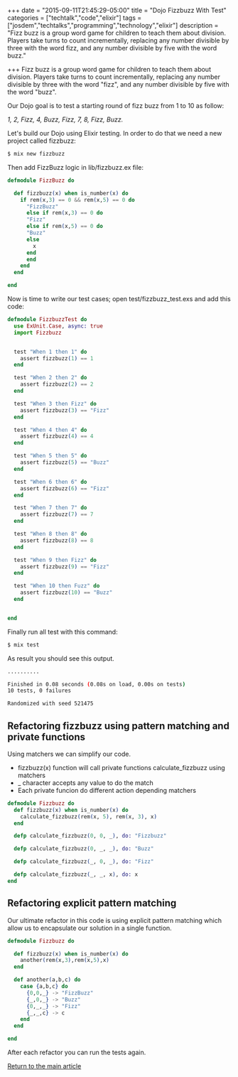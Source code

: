 +++
date = "2015-09-11T21:45:29-05:00"
title = "Dojo Fizzbuzz With Test"
categories = ["techtalk","code","elixir"]
tags = ["josdem","techtalks","programming","technology","elixir"]
description = "Fizz buzz is a group word game for children to teach them about division. Players take turns to count incrementally, replacing any number divisible by three with the word fizz, and any number divisible by five with the word buzz."

+++
Fizz buzz is a group word game for children to teach them about division. Players take turns to count incrementally, replacing any number divisible by three with the word "fizz", and any number divisible by five with the word "buzz".

Our Dojo goal is to test a starting round of fizz buzz from 1 to 10 as follow:

  *1, 2, Fizz, 4, Buzz, Fizz, 7, 8, Fizz, Buzz.*

Let's build our Dojo using Elixir testing. In order to do that we need a new project called fizzbuzz:

```bash
$ mix new fizzbuzz
```

Then add FizzBuzz logic in lib/fizzbuzz.ex file:

```elixir
defmodule FizzBuzz do

  def fizzbuzz(x) when is_number(x) do
    if rem(x,3) == 0 && rem(x,5) == 0 do
      "FizzBuzz"
      else if rem(x,3) == 0 do
      "Fizz"
      else if rem(x,5) == 0 do
      "Buzz"
      else
        x
      end
      end
    end
  end

end
```

Now is time to write our test cases; open test/fizzbuzz_test.exs and add this code:

```elixir
defmodule FizzbuzzTest do
  use ExUnit.Case, async: true
  import Fizzbuzz


  test "When 1 then 1" do
    assert fizzbuzz(1) == 1
  end

  test "When 2 then 2" do
    assert fizzbuzz(2) == 2
  end

  test "When 3 then Fizz" do
    assert fizzbuzz(3) == "Fizz"
  end

  test "When 4 then 4" do
    assert fizzbuzz(4) == 4
  end

  test "When 5 then 5" do
    assert fizzbuzz(5) == "Buzz"
  end

  test "When 6 then 6" do
    assert fizzbuzz(6) == "Fizz"
  end

  test "When 7 then 7" do
    assert fizzbuzz(7) == 7
  end

  test "When 8 then 8" do
    assert fizzbuzz(8) == 8
  end

  test "When 9 then Fizz" do
    assert fizzbuzz(9) == "Fizz"
  end

  test "When 10 then Fuzz" do
    assert fizzbuzz(10) == "Buzz"
  end


end

```

Finally run all test with this command:

```bash
$ mix test
```

As result you should see this output.

```bash
..........

Finished in 0.08 seconds (0.08s on load, 0.00s on tests)
10 tests, 0 failures

Randomized with seed 521475
```

## Refactoring fizzbuzz using pattern matching and private functions

Using matchers we can simplify our code.

* fizzbuzz(x) function will call private functions calculate_fizzbuzz using matchers
* _ character accepts any value to do the match
* Each private funcion do different action depending matchers

```elixir
defmodule Fizzbuzz do
  def fizzbuzz(x) when is_number(x) do
    calculate_fizzbuzz(rem(x, 5), rem(x, 3), x)
  end

  defp calculate_fizzbuzz(0, 0, _), do: "Fizzbuzz"

  defp calculate_fizzbuzz(0, _, _), do: "Buzz"

  defp calculate_fizzbuzz(_, 0, _), do: "Fizz"

  defp calculate_fizzbuzz(_, _, x), do: x
end
```

## Refactoring explicit pattern matching

Our ultimate refactor in this code is using explicit pattern matching which allow us to encapsulate our solution in a single function.

```elixir
defmodule Fizzbuzz do

  def fizzbuzz(x) when is_number(x) do
    another(rem(x,3),rem(x,5),x)
  end

  def another(a,b,c) do
    case {a,b,c} do
      {0,0,_} -> "FizzBuzz"
      {_,0,_} -> "Buzz"
      {0,_,_} -> "Fizz"
      {_,_,c} -> c
    end
  end

end
```

After each refactor you can run the tests again.

[Return to the main article](/techtalk/elixir)
